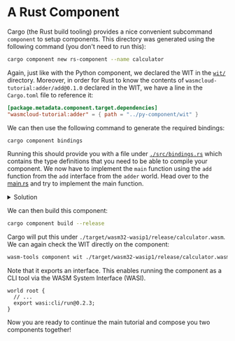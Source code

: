 # A Rust Component

Cargo (the Rust build tooling) provides a nice convenient subcommand `component` to setup
components. This directory was generated using the following command (you don't need to run this):

```sh
cargo component new rs-component --name calculator
```

Again, just like with the Python component, we declared the WIT in the [`wit/`](./wit/) directory.
Moreover, in order for Rust to know the contents of `wasmcloud-tutorial:adder/add@0.1.0` declared in
the WIT, we have a line in the `Cargo.toml` file to reference it:

```toml
[package.metadata.component.target.dependencies]
"wasmcloud-tutorial:adder" = { path = "../py-component/wit" }
```

We can then use the following command to generate the required bindings:

```sh
cargo component bindings
```

Running this should provide you with a file under [`./src/bindings.rs`](./src/bindings.rs) which
contains the type definitions that you need to be able to compile your component. We now have to
implement the `main` function using the `add` function from the `add` interface from the `adder`
world. Head over to the [main.rs](./rs-component/src/main.rs) and try to implement the main
function.

<details>
    <summary>Solution</summary>

```rs
mod bindings;

use bindings::wasmcloud_tutorial::adder::add::add;

fn main() {
    let result = add(1, 5);
    println!("1 + 5 = {result}");
}
```

</details>

We can then build this component:

```sh
cargo component build --release
```

Cargo will put this under `./target/wasm32-wasip1/release/calculator.wasm`. We can again check the
WIT directly on the component:

```sh
wasm-tools component wit ./target/wasm32-wasip1/release/calculator.wasm
```

Note that it exports an interface. This enables running the component as a CLI tool via the WASM
System Interface (WASI).

```wit
world root {
  // ...
  export wasi:cli/run@0.2.3;
}
```

Now you are ready to continue the main tutorial and compose you two components together!

